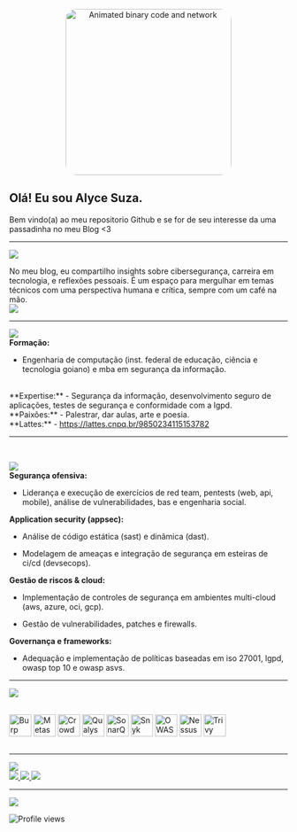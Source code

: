 

  <p align="center">
  <a href="https://github.com/alycesuza">
  <img src="https://media.giphy.com/media/j6YyTCP4yKVbf3Lq59/giphy.gif" alt="Animated binary code and network" width="300" style="border-radius:20px;">
  </a>
  </p>
  
  
  Olá! Eu sou Alyce Suza.
  ---
  
  Bem vindo(a) ao meu repositorio Github e se for de seu interesse da uma passadinha no meu Blog <3
  
  
  ---
  
  <img src="https://img.shields.io/badge/meu%20blog-000000?style=for-the-badge&logo=blogger&logoColor=white"><br> 
  
  No meu blog, eu compartilho insights sobre cibersegurança, carreira em tecnologia, e reflexões pessoais. É um espaço para mergulhar em temas técnicos com uma perspectiva humana e crítica, sempre com um café na mão.
  <a href="https://alycesuza.tech/" target="_blank"> <br> 
  <img src="https://img.shields.io/badge/Leia%20meus%20artigos-FF5722?style=for-the-badge&logo=blogger&logoColor=white">
  </a><br> 
  
  ---
  
  <img src="https://img.shields.io/badge/minha%20jornada-000000?style=for-the-badge&logo=github&logoColor=white"><br> 
  **Formação:** 
  - Engenharia de computação (inst. federal de educação, ciência e tecnologia goiano) e mba em segurança da informação.
  <br>
  **Expertise:**
  - Segurança da informação, desenvolvimento seguro de aplicações, testes de segurança e conformidade com a lgpd.
  <br>
  **Paixões:**
  - Palestrar, dar aulas, arte e poesia.<br>
  **Lattes:**
  - <a href="https://lattes.cnpq.br/9850234115153782" target="_blank">https://lattes.cnpq.br/9850234115153782</a>
  <br>
  
  ---
  <br> 
  
  <img src="https://img.shields.io/badge/minhas%20habilidades-000000?style=for-the-badge&logo=github&logoColor=white"><br>
  **Segurança ofensiva:**
  
  - Liderança e execução de exercícios de red team, pentests (web, api, mobile), análise de vulnerabilidades, bas e engenharia social.
  
  **Application security (appsec):**
  
  -  Análise de código estática (sast) e dinâmica (dast).
  
  -  Modelagem de ameaças e integração de segurança em esteiras de ci/cd (devsecops).
  
  **Gestão de riscos & cloud:**
  
  -  Implementação de controles de segurança em ambientes multi-cloud (aws, azure, oci, gcp).
  
  -  Gestão de vulnerabilidades, patches e firewalls.
  
  **Governança e frameworks:**
  
  -  Adequação e implementação de políticas baseadas em iso 27001, lgpd, owasp top 10 e owasp asvs.<br>
  
  --- 
  
  <img src="https://img.shields.io/badge/principais%20ferramentas-000000?style=for-the-badge&logo=github&logoColor=white"><br>
  <div style="display: inline_block"><br>
  <img align="center" alt="Burp Suite" height="40" src="https://img.shields.io/badge/Burp%20Suite-F76911?style=for-the-badge&logo=burpsuite&logoColor=white">
  <img align="center" alt="Metasploit" height="40" src="https://img.shields.io/badge/Metasploit-E31837?style=for-the-badge&logo=metasploit&logoColor=white">
  <img align="center" alt="CrowdStrike" height="40" src="https://img.shields.io/badge/CrowdStrike-662D91?style=for-the-badge&logo=crowdstrike&logoColor=white">
  <img align="center" alt="Qualys" height="40" src="https://img.shields.io/badge/Qualys-E51B38?style=for-the-badge&logo=qualys&logoColor=white">
  <img align="center" alt="SonarQube" height="40" src="https://img.shields.io/badge/SonarQube-00446A?style=for-the-badge&logo=sonarqube&logoColor=white">
  <img align="center" alt="Snyk" height="40" src="https://img.shields.io/badge/Snyk-4C6FFF?style=for-the-badge&logo=snyk&logoColor=white">
  <img align="center" alt="OWASP ZAP" height="40" src="https://img.shields.io/badge/OWASP%20ZAP-192A44?style=for-the-badge&logo=owasp&logoColor=white">
  <img align="center" alt="Nessus" height="40" src="https://img.shields.io/badge/Nessus-002D56?style=for-the-badge&logo=tenable&logoColor=white">
  <img align="center" alt="Trivy" height="40" src="https://img.shields.io/badge/Trivy-004979?style=for-the-badge&logo=trivy&logoColor=white">
  </div><br> 
  
  --- 
  
  <img src="https://img.shields.io/badge/redes%20sociais-000000?style=for-the-badge&logo=github&logoColor=white"><br>
  <a href="https://www.linkedin.com/in/alyce-suza/" target="_blank">
  <img src="https://img.shields.io/badge/LinkedIn-0077B5?style=for-the-badge&logo=linkedin&logoColor=white">
  </a>
  <a href="https://www.instagram.com/alycesuza/" target="_blank">
  <img src="https://img.shields.io/badge/Instagram-E4405F?style=for-the-badge&logo=instagram&logoColor=white">
  </a>
  <a href="https://www.youtube.com/channel/UCAJ9b6AHL2WlG7Ul0wqx53w" target="_blank">
  <img src="https://img.shields.io/badge/YouTube-FF0000?style=for-the-badge&logo=youtube&logoColor=white">
  </a><br>
  
  ---
  
  <img src="https://img.shields.io/badge/github%20stats-000000?style=for-the-badge&logo=github&logoColor=white"><br>
  <p align="left">
  <img src="https://komarev.com/ghpvc/?username=alycesuza&color=yellow" alt="Profile views" />
  </p>

